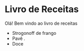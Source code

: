 # Livro de Receitas 
Olá! Bem vindo ao livro de receitas
 - Strogonoff de frango 
 - Pavê .
 - Doce
